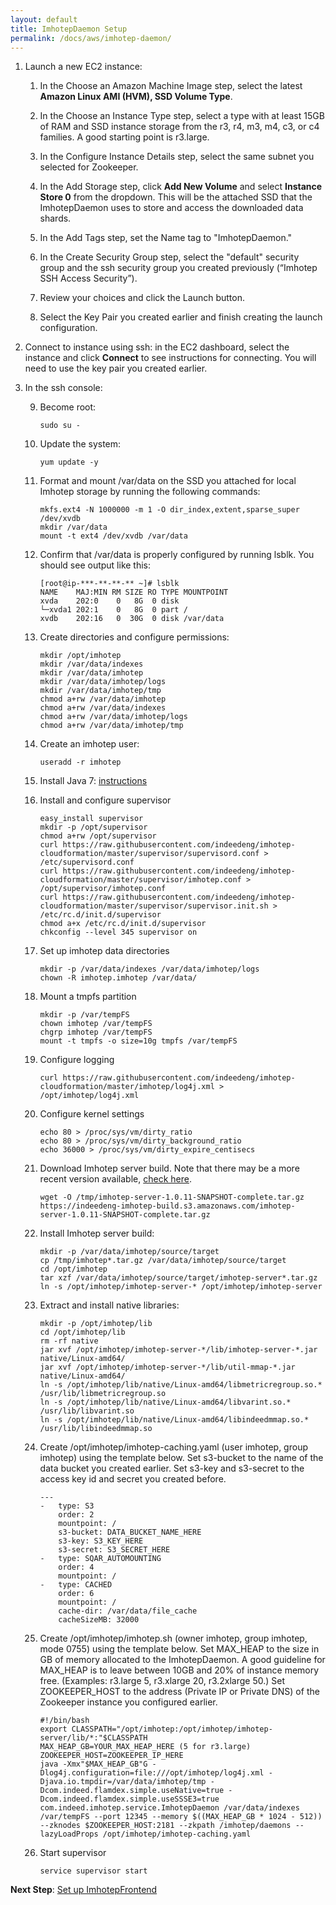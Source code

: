 ```yaml
---
layout: default
title: ImhotepDaemon Setup
permalink: /docs/aws/imhotep-daemon/
---
```




1. Launch a new EC2 instance:

    1. In the Choose an Amazon Machine Image step, select the latest **Amazon Linux AMI (HVM), SSD Volume Type**.

    2. In the Choose an Instance Type step, select a type with at least 15GB of RAM and SSD instance storage from the r3, r4, m3, m4, c3, or c4 families. A good starting point is r3.large.

    3. In the Configure Instance Details step, select the same subnet you selected for Zookeeper.

    4. In the Add Storage step, click **Add New Volume** and select **Instance Store 0** from the dropdown. This will be the attached SSD that the ImhotepDaemon uses to store and access the downloaded data shards.

    5. In the Add Tags step, set the Name tag to "ImhotepDaemon."

    6. In the Create Security Group step, select the "default" security group and the ssh security group you created previously (“Imhotep SSH Access Security”).

    7. Review your choices and click the Launch button.

    8. Select the Key Pair you created earlier and finish creating the launch configuration.

2. Connect to instance using ssh: in the EC2 dashboard, select the instance and click **Connect** to see instructions for connecting. You will need to use the key pair you created earlier.


3. In the ssh console:

    9. Become root:
    
        ```
        sudo su -
        ```

    10. Update the system:
    
        ```
        yum update -y
        ```

    12. Format and mount /var/data on the SSD you attached for local Imhotep storage by running the following commands:
    
        ```
        mkfs.ext4 -N 1000000 -m 1 -O dir_index,extent,sparse_super /dev/xvdb
        mkdir /var/data
        mount -t ext4 /dev/xvdb /var/data
        ```

    13. Confirm that /var/data is properly configured by running lsblk. You should see output like this:
    
        ```
        [root@ip-***-**-**-** ~]# lsblk
        NAME    MAJ:MIN RM SIZE RO TYPE MOUNTPOINT
        xvda    202:0    0   8G  0 disk
        └─xvda1 202:1    0   8G  0 part /
        xvdb    202:16   0  30G  0 disk /var/data
        ```

    14. Create directories and configure permissions:
    
        ```
        mkdir /opt/imhotep
        mkdir /var/data/indexes
        mkdir /var/data/imhotep
        mkdir /var/data/imhotep/logs
        mkdir /var/data/imhotep/tmp
        chmod a+rw /var/data/imhotep
        chmod a+rw /var/data/indexes
        chmod a+rw /var/data/imhotep/logs
        chmod a+rw /var/data/imhotep/tmp
        ```

    15. Create an imhotep user:
        
        ```
        useradd -r imhotep
        ```

    16. Install Java 7: [instructions](../install-java/)

    17. Install and configure supervisor
        
        ```
        easy_install supervisor
        mkdir -p /opt/supervisor
        chmod a+rw /opt/supervisor
        curl https://raw.githubusercontent.com/indeedeng/imhotep-cloudformation/master/supervisor/supervisord.conf > /etc/supervisord.conf
        curl https://raw.githubusercontent.com/indeedeng/imhotep-cloudformation/master/supervisor/imhotep.conf > /opt/supervisor/imhotep.conf
        curl https://raw.githubusercontent.com/indeedeng/imhotep-cloudformation/master/supervisor/supervisor.init.sh > /etc/rc.d/init.d/supervisor
        chmod a+x /etc/rc.d/init.d/supervisor
        chkconfig --level 345 supervisor on
        ```

    18. Set up imhotep data directories
    
        ```
        mkdir -p /var/data/indexes /var/data/imhotep/logs
        chown -R imhotep.imhotep /var/data/
        ```

    19. Mount a tmpfs partition
    
        ```
        mkdir -p /var/tempFS
        chown imhotep /var/tempFS
        chgrp imhotep /var/tempFS
        mount -t tmpfs -o size=10g tmpfs /var/tempFS
        ```

    20. Configure logging
    
        ```
        curl https://raw.githubusercontent.com/indeedeng/imhotep-cloudformation/master/imhotep/log4j.xml > /opt/imhotep/log4j.xml
        ```

    21. Configure kernel settings

        ```
        echo 80 > /proc/sys/vm/dirty_ratio
        echo 80 > /proc/sys/vm/dirty_background_ratio
        echo 36000 > /proc/sys/vm/dirty_expire_centisecs
        ```

    22. Download Imhotep server build. Note that there may be a more recent version available, [check here](https://indeedeng-imhotep-build.s3.amazonaws.com/).
    
        ```
        wget -O /tmp/imhotep-server-1.0.11-SNAPSHOT-complete.tar.gz https://indeedeng-imhotep-build.s3.amazonaws.com/imhotep-server-1.0.11-SNAPSHOT-complete.tar.gz
        ```

    23. Install Imhotep server build:
    
        ```
        mkdir -p /var/data/imhotep/source/target
        cp /tmp/imhotep*.tar.gz /var/data/imhotep/source/target
        cd /opt/imhotep
        tar xzf /var/data/imhotep/source/target/imhotep-server*.tar.gz 
        ln -s /opt/imhotep/imhotep-server-* /opt/imhotep/imhotep-server
        ```

    24. Extract and install native libraries:
    
        ```
        mkdir -p /opt/imhotep/lib
        cd /opt/imhotep/lib
        rm -rf native
        jar xvf /opt/imhotep/imhotep-server-*/lib/imhotep-server-*.jar native/Linux-amd64/
        jar xvf /opt/imhotep/imhotep-server-*/lib/util-mmap-*.jar native/Linux-amd64/
        ln -s /opt/imhotep/lib/native/Linux-amd64/libmetricregroup.so.* /usr/lib/libmetricregroup.so
        ln -s /opt/imhotep/lib/native/Linux-amd64/libvarint.so.* /usr/lib/libvarint.so
        ln -s /opt/imhotep/lib/native/Linux-amd64/libindeedmmap.so.* /usr/lib/libindeedmmap.so
        ```

    25. Create /opt/imhotep/imhotep-caching.yaml (user imhotep, group imhotep) using the template below. Set s3-bucket to the name of the data bucket you created earlier. Set s3-key and s3-secret to the access key id and secret you created before.

        ```
        ---
        -   type: S3
            order: 2
            mountpoint: /
            s3-bucket: DATA_BUCKET_NAME_HERE
            s3-key: S3_KEY_HERE
            s3-secret: S3_SECRET_HERE
        -   type: SQAR_AUTOMOUNTING
            order: 4
            mountpoint: /
        -   type: CACHED
            order: 6
            mountpoint: /
            cache-dir: /var/data/file_cache
            cacheSizeMB: 32000
        ```

    26. Create /opt/imhotep/imhotep.sh (owner imhotep, group imhotep, mode 0755) using the template below. Set MAX_HEAP to the size in GB of memory allocated to the ImhotepDaemon. A good guideline for MAX_HEAP is to leave between 10GB and 20% of instance memory free. (Examples: r3.large 5, r3.xlarge 20, r3.2xlarge 50.) Set ZOOKEEPER_HOST to the address (Private IP or Private DNS) of the Zookeeper instance you configured earlier.
    
        ```
        #!/bin/bash
        export CLASSPATH="/opt/imhotep:/opt/imhotep/imhotep-server/lib/*:"$CLASSPATH
        MAX_HEAP_GB=YOUR_MAX_HEAP_HERE (5 for r3.large)
        ZOOKEEPER_HOST=ZOOKEEPER_IP_HERE
        java -Xmx"$MAX_HEAP_GB"G -Dlog4j.configuration=file:///opt/imhotep/log4j.xml -Djava.io.tmpdir=/var/data/imhotep/tmp -Dcom.indeed.flamdex.simple.useNative=true -Dcom.indeed.flamdex.simple.useSSSE3=true com.indeed.imhotep.service.ImhotepDaemon /var/data/indexes /var/tempFS --port 12345 --memory $((MAX_HEAP_GB * 1024 - 512)) --zknodes $ZOOKEEPER_HOST:2181 --zkpath /imhotep/daemons --lazyLoadProps /opt/imhotep/imhotep-caching.yaml
        ```

    27. Start supervisor
    
        ```
        service supervisor start
        ```

**Next Step**: [Set up ImhotepFrontend](../imhotep-frontend/)
